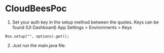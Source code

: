 # CloudBeesPoc


1. Set your auth key in the setup method between the quotes. Keys can be found (UI Dashboard) App Settings > Environments > Keys

```Rox.setup("", options).get();```

2. Just run the main.java file.
